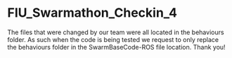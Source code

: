 # FIU_Swarmathon_Checkin_4
The files that were changed by our team were all located in the behaviours folder. As such when the code is being tested we request to only replace the behaviours folder in the SwarmBaseCode-ROS file location.  Thank you!

